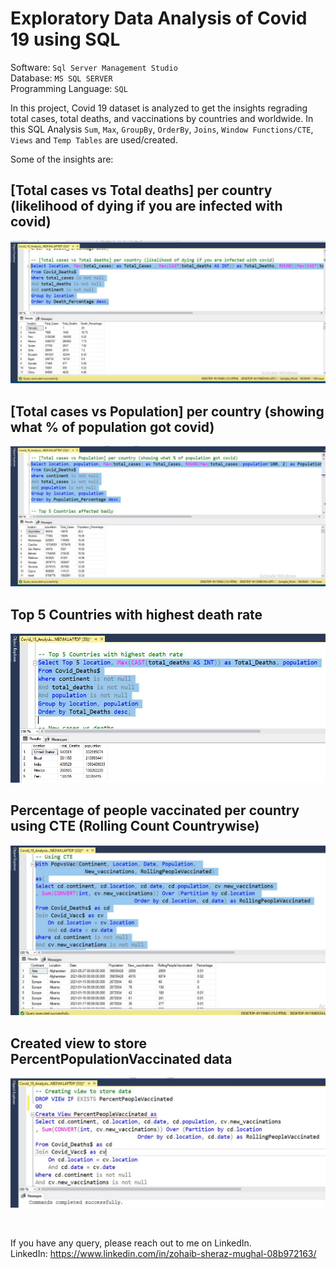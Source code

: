 # **Exploratory Data Analysis of Covid 19 using SQL**

Software: `Sql Server Management Studio`  
Database: `MS SQL SERVER`  
Programming Language: `SQL`  
  
In this project, Covid 19 dataset is analyzed to get the insights regrading total cases, total deaths, and vaccinations by countries and worldwide. In this SQL Analysis `Sum`, `Max`, `GroupBy`, `OrderBy`, `Joins`, `Window Functions/CTE`, `Views` and `Temp Tables` are used/created.  

Some of the insights are:

## [Total cases vs Total deaths] per country (likelihood of dying if you are infected with covid)
![](./sql_covid19_data_exploration/1.JPG)

## [Total cases vs Population] per country (showing what % of population got covid)
![](./sql_covid19_data_exploration/2.JPG)

## Top 5 Countries with highest death rate  
![](./sql_covid19_data_exploration/3.JPG)

## Percentage of people vaccinated per country using CTE (Rolling Count Countrywise)
![](./sql_covid19_data_exploration/4.JPG)

## Created view to store PercentPopulationVaccinated data
![](./sql_covid19_data_exploration/5.JPG)

<br/>

If you have any query, please reach out to me on LinkedIn.  
LinkedIn: https://www.linkedin.com/in/zohaib-sheraz-mughal-08b972163/
